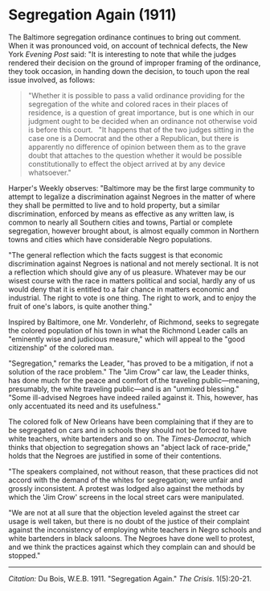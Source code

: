 <!--
title:   Segregation Again
author:  Du Bois, W.E.B.
journal: The Crisis
year:    1911
volume:  1
issue:   5
pages:   20-21
-->
# Segregation Again (1911)

The Baltimore segregation ordinance continues to bring out comment. When it was pronounced void, on account of technical defects, the New York *Evening Post* said: "It is interesting to note that while the judges rendered their decision on the ground of improper framing of the ordinance, they took occasion, in handing down the decision, to touch upon the real issue involved, as follows: 

> "Whether it is possible to pass a valid ordinance providing for the segregation of the white and colored races in their places of residence, is a question of great importance, but is one which in our judgment ought to be decided when an ordinance not otherwise void is before this court. 
> &nbsp;
> "It happens that of the two judges sitting in the case one is a Democrat and the other a Republican, but there is apparently no difference of opinion between them as to the grave doubt that attaches to the question whether it would be possible constitutionally to effect the object arrived at by any device whatsoever." 

Harper's Weekly observes: "Baltimore may be the first large community to attempt to legalize a discrimination against Negroes in the matter of where they shall be permitted to live and to hold property, but a similar discrimination, enforced by means as effective as any written law, is common to nearly all Southern cities and towns, Partial or complete segregation, however brought about, is almost equally common in Northern towns and cities which have considerable Negro populations. 

"The general reflection which the facts suggest is that economic discrimination against Negroes is national and not merely sectional. It is not a reflection which should give any of us pleasure. Whatever may be our wisest course with the race in matters political and social, hardly any of us would deny that it is entitled to a fair chance in matters economic and industrial. The right to vote is one thing. The right to work, and to enjoy the fruit of one's labors, is quite another thing." 

Inspired by Baltimore, one Mr. Vonderlehr, of Richmond, seeks to segregate the colored population of his town in what the Richmond Leader calls an "eminently wise and judicious measure," which will appeal to the "good citizenship" of the colored man.

"Segregation," remarks the Leader, "has proved to be a mitigation, if not a solution of the race problem." The "Jim Crow" car law, the Leader thinks, has done much for the peace and comfort of.the traveling public—meaning, presumably, the white traveling public—and is an "unmixed blessing." "Some ill-advised Negroes have indeed railed against it. This, however, has only accentuated its need and its usefulness." 

The colored folk of New Orleans have been complaining that if they are to be segregated on cars and in schools they should not be forced to have white teachers, white bartenders and so on. The *Times-Democrat*, which thinks that objection to segregation shows an "abject lack of race-pride," holds that the Negroes are justified in some of their contentions. 

"The speakers complained, not without reason, that these practices did not accord with the demand of the whites for segregation; were unfair and grossly inconsistent. A protest was lodged also against the methods by which the 'Jim Crow' screens in the local street cars were manipulated. 

"We are not at all sure that the objection leveled against the street car usage is well taken, but there is no doubt of the justice of their complaint against the inconsistency of employing white teachers in Negro schools and white bartenders in black saloons. The Negroes have done well to protest, and we think the practices against which they complain can and should be stopped." 

_________________
*Citation:* Du Bois, W.E.B. 1911. "Segregation Again." *The Crisis*. 1(5):20-21.
